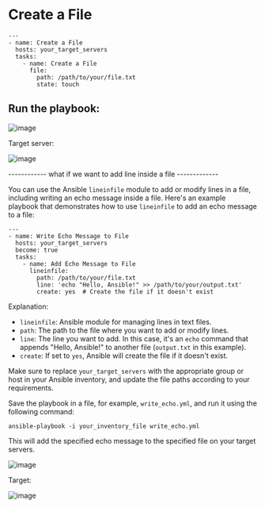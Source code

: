 # Create a File
```
---
- name: Create a File
  hosts: your_target_servers
  tasks:
    - name: Create a File
      file:
        path: /path/to/your/file.txt
        state: touch
```
## Run the playbook:

![image](https://github.com/balajisomasale/10-Days-of-Ansible-Playbooks/assets/35003840/f70693d4-05ce-499a-a89f-9c914c7591a6)

Target server:

![image](https://github.com/balajisomasale/10-Days-of-Ansible-Playbooks/assets/35003840/f2e52aa3-0d2f-4aa6-b0b9-c8a1cfa96086)

------------ what if we want to add line inside a file -------------

You can use the Ansible `lineinfile` module to add or modify lines in a file, including writing an echo message inside a file. Here's an example playbook that demonstrates how to use `lineinfile` to add an echo message to a file:

```
---
- name: Write Echo Message to File
  hosts: your_target_servers
  become: true
  tasks:
    - name: Add Echo Message to File
      lineinfile:
        path: /path/to/your/file.txt
        line: 'echo "Hello, Ansible!" >> /path/to/your/output.txt'
        create: yes  # Create the file if it doesn't exist
```

Explanation:

- `lineinfile`: Ansible module for managing lines in text files.
- `path`: The path to the file where you want to add or modify lines.
- `line`: The line you want to add. In this case, it's an `echo` command that appends "Hello, Ansible!" to another file (`output.txt` in this example).
- `create`: If set to `yes`, Ansible will create the file if it doesn't exist.

Make sure to replace `your_target_servers` with the appropriate group or host in your Ansible inventory, and update the file paths according to your requirements.

Save the playbook in a file, for example, `write_echo.yml`, and run it using the following command:

```
ansible-playbook -i your_inventory_file write_echo.yml
```

This will add the specified echo message to the specified file on your target servers.

![image](https://github.com/balajisomasale/10-Days-of-Ansible-Playbooks/assets/35003840/65d58cd3-f126-4799-8fad-395e33d68dfc)

Target:

![image](https://github.com/balajisomasale/10-Days-of-Ansible-Playbooks/assets/35003840/8d0d62db-9376-45c8-9148-19ee8223f04b)
